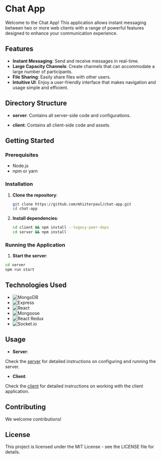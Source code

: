 # Chat App

Welcome to the Chat App! This application allows instant messaging between two or more web clients with a range of powerful features designed to enhance your communication experience.

## Features

- **Instant Messaging**: Send and receive messages in real-time.
- **Large Capacity Channels**: Create channels that can accommodate a large number of participants.
- **File Sharing**: Easily share files with other users.
- **Intuitive UI**: Enjoy a user-friendly interface that makes navigation and usage simple and efficient.

## Directory Structure

- **server**: Contains all server-side code and configurations.

- **client**: Contains all client-side code and assets.

## Getting Started

### Prerequisites

- Node.js
- npm or yarn

### Installation

1. **Clone the repository**:
   ```bash
   git clone https://github.com/mhizterpaul/chat-app.git
   cd chat-app
   ```
2. **Install dependencies**:
   ```bash
   cd client && npm install --legacy-peer-deps
   cd server && npm install
   ```

### Running the Application

1. **Start the server**:

```bash
cd server
npm run start
```

## Technologies Used

- ![MongoDB](https://img.shields.io/badge/MongoDB-47A248?style=for-the-badge&logo=mongodb&logoColor=white)
- ![Express](https://img.shields.io/badge/Express-000000?style=for-the-badge&logo=express&logoColor=white)
- ![React](https://img.shields.io/badge/React-61DAFB?style=for-the-badge&logo=react&logoColor=white)
- ![Mongoose](https://img.shields.io/badge/Mongoose-880000?style=for-the-badge&logo=mongoose&logoColor=white)
- ![React Redux](https://img.shields.io/badge/React%20Redux-764ABC?style=for-the-badge&logo=redux&logoColor=white)
- ![Socket.io](https://img.shields.io/badge/Socket.io-010101?style=for-the-badge&logo=socket.io&logoColor=white)

## Usage

- **Server**:

Check the [server](./server/README.md) for detailed instructions on configuring and running the server.

- **Client**:

Check the [client](./client/README.md) for detailed instructions on working with the client application.

## Contributing

We welcome contributions!

## License

This project is licensed under the MIT License - see the LICENSE file for details.
